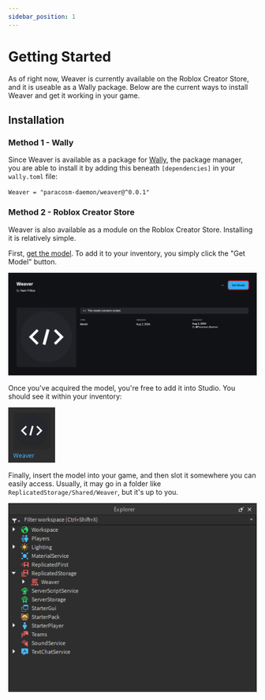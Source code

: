 ```yaml
---
sidebar_position: 1
---
```


# Getting Started

As of right now, Weaver is currently available on the Roblox Creator Store, and it is useable as a Wally package. Below are the current ways to install Weaver and get it working in your game.

## Installation

### Method 1 - Wally

Since Weaver is available as a package for [Wally](https://github.com/UpliftGames/wally), the package manager, you are able to install it by adding this beneath `[dependencies]` in your `wally.toml` file:

`Weaver = "paracosm-daemon/weaver@^0.0.1"`

### Method 2 - Roblox Creator Store

Weaver is also available as a module on the Roblox Creator Store. Installing it is relatively simple.

First, [get the model](https://create.roblox.com/store/asset/18772004646/Weaver). To add it to your inventory, you simply click the "Get Model" button.

![Weaver's page on the Roblox Creator Store](/introduction-store.png)

Once you've acquired the model, you're free to add it into Studio. You should see it within your inventory:

![Weaver in Roblox Studio](/introduction-model.png)

Finally, insert the model into your game, and then slot it somewhere you can easily access. Usually, it may go in a folder like `ReplicatedStorage/Shared/Weaver`, but it's up to you.

![Weaver in the Explorer tree](/introduction-explorer.png)
